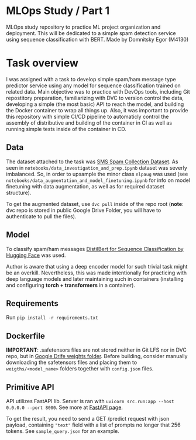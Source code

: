 # MLOps Study / Part 1

MLOps study repository to practice ML project organization and deployment. 
This will be dedicated to a simple spam detection service using sequence classification with BERT.
Made by Domnitsky Egor (M4130)


# Task overview

I was assigned with a task to develop simple spam/ham message type predictor service using  any model for sequence classification trained on related data. Main objective was to practice with DevOps tools, including Git repostitory preparation, familiarizing with DVC to version control the data, developing a simple (the most basic) API to reach the model, and building the Docker container to wrap all things up. Also, it was important to provide this repository with simple CI/CD pipeline to automaticly control the assembly of distributive and building of the container in CI as well as running simple tests inside of the container in CD. 

## Data 

The dataset attached to the task was [SMS Spam Collection Dataset](https://www.kaggle.com/uciml/sms-spam-collection-dataset). As seen in `notebooks/data_investigation_and_prep.ipynb` dataset was severly imbalanced. So, in order to upsample the minor class `nlpaug` was used (see `notebooks/data_augmentation_and_model_finetuning.ipynb` for info on model finetuning with data augmentation, as well as for required dataset structure). 

To get the augmented dataset, use `dvc pull` inside of the repo root (**note**: dvc repo is stored in public Google Drive Folder, you will have to authenticate to pull the files).  


## Model

To classify spam/ham messages [DistilBert for Sequence Classification by Hugging Face](https://huggingface.co/docs/transformers/model_doc/distilbert) was used. 

Author is aware that using a deep encoder model for such trivial task might be an overkill. Nevertheless, this was made intentionally for practicing with deep language models and later maintaining such in containers (installing and configuring **torch + transformers** in a container). 

## Requirements

Run `pip install -r requirements.txt`

## Dockerfile

**IMPORTANT**: .safetensors files are not stored neither in Git LFS nor in DVC repo, but in [Google Drife weights folder](https://drive.google.com/drive/folders/1rabrFtLligrzg1MyzYHPqreOURJ5Pq1S?usp=sharing). Before building, consider manually downloading the safetensors files and placing them to `weigths/<model_name>` folders together with `config.json` files.

## Primitive API

API utilizes FastAPI lib. Server is ran with `uvicorn src.run:app --host 0.0.0.0 --port 8000`. See more at [FastAPI page](https://fastapi.tiangolo.com/).

To get the result, you need to send a GET /predict request with json payload, containing `"text"` field with a list of prompts no longer that 256 tokens. See `sample_query.json` for an example.
